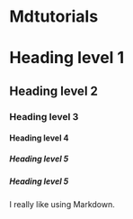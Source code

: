 # Mdtutorials
# Heading level 1

<h2>Heading level 2</h2>

<h3>Heading level 3</h3>

#### Heading level 4

<h5>Heading level 5</h5>

<h5>Heading level 5</h5>

I really like using Markdown.
